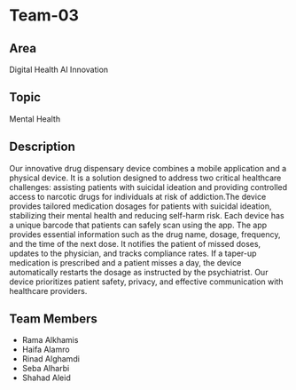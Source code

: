 # Team-03

## Area
Digital Health AI Innovation

## Topic
Mental Health

## Description
Our innovative drug dispensary device
combines a mobile application and a physical device. It is a
solution designed to address two critical healthcare
challenges: assisting patients with suicidal ideation and
providing controlled access to narcotic drugs for individuals
at risk of addiction.The device provides tailored medication
dosages for patients with suicidal ideation, stabilizing their
mental health and reducing self-harm risk.
Each device has a unique barcode that patients can safely
scan using the app. The app provides essential information
such as the drug name, dosage, frequency, and the time of
the next dose. It notifies the patient of missed doses,
updates to the physician, and tracks compliance rates.
If a taper-up medication is prescribed and a patient misses
a day, the device automatically restarts the dosage as
instructed by the psychiatrist. Our device prioritizes patient
safety, privacy, and effective communication with healthcare providers.

## Team Members
- Rama Alkhamis
- Haifa Alamro
- Rinad Alghamdi
- Seba Alharbi
- Shahad Aleid
